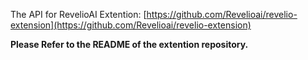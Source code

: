 The API for RevelioAI Extention: [https://github.com/Revelioai/revelio-extension](https://github.com/Revelioai/revelio-extension)

**Please Refer to the README of the extention repository.**

